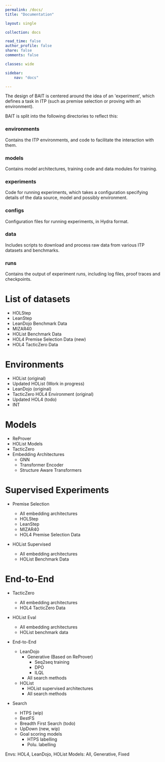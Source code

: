 ```yaml
---
permalink: /docs/
title: "Documentation"

layout: single

collection: docs

read_time: false
author_profile: false
share: false
comments: false

classes: wide

sidebar:
    nav: "docs"

---
```


The design of BAIT is centered around the idea of an 'experiment', which defines a task in ITP (such as premise selection or
proving with an environment).

BAIT is split into the following directories to reflect this: 

### environments
Contains the ITP environments, and code to facilitate the interaction with them.

### models
Contains model architectures, training code and data modules for training.

### experiments
Code for running experiments, which takes a configuration specifying details of the data source, model and possibly environment. 

### configs
Configuration files for running experiments, in Hydra format. 

### data
Includes scripts to download and process raw data from various ITP datasets and benchmarks.

### runs
Contains the output of experiment runs, including log files, proof traces and checkpoints.



# List of datasets
- HOLStep
- LeanStep
- LeanDojo Benchmark Data
- MIZAR40
- HOList Benchmark Data
- HOL4 Premise Selection Data (new)
- HOL4 TacticZero Data

# Environments
- HOList (original)
- Updated HOList (Work in progress)
- LeanDojo (original)
- TacticZero HOL4 Environment (original)
- Updated HOL4 (todo)
- INT

# Models
- ReProver
- HOList Models
- TacticZero
- Embedding Architectures
  - GNN
  - Transformer Encoder
  - Structure Aware Transformers

# Supervised Experiments 
- Premise Selection
  - All embedding architectures
  - HOLStep
  - LeanStep
  - MIZAR40
  - HOL4 Premise Selection Data
   
- HOList Supervised
  - All embedding architectures
  - HOList Benchmark Data

# End-to-End
- TacticZero 
  - All embedding architectures
  - HOL4 TacticZero Data
   
- HOList Eval
  - All embedding architectures
  - HOList benchmark data
   
- End-to-End 
  - LeanDojo
      - Generative (Based on ReProver)
          - Seq2seq training
          - DPO
          - ILQL
      - All search methods
  - HOList 
    - HOList supervised architectures
    - All search methods
     
- Search 
  - HTPS (wip)
  - BestFS
  - Breadth First Search (todo)
  - UpDown (new, wip)
  - Goal scoring models
    - HTPS labelling
    - Polu. labelling

Envs: HOL4, LeanDojo, HOList
Models: All, Generative, Fixed